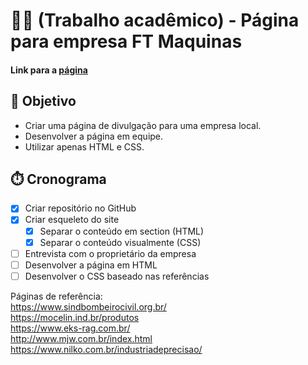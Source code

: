 # :student: (Trabalho acadêmico) - Página para empresa FT Maquinas 

#### Link para a [página](https://igorfreitasrocha.github.io/page-ftmaquinas/)

## :dart: Objetivo

- Criar uma página de divulgação para uma empresa local.
- Desenvolver a página em equipe.
- Utilizar apenas HTML e CSS.

## :stopwatch: Cronograma

- [x] Criar repositório no GitHub
- [x] Criar esqueleto do site
  - [x] Separar o conteúdo em section (HTML)
  - [x] Separar o conteúdo visualmente (CSS)
- [ ] Entrevista com o proprietário da empresa
- [ ] Desenvolver a página em HTML
- [ ] Desenvolver o CSS baseado nas referências

Páginas de referência: <br/>
https://www.sindbombeirocivil.org.br/ <br/>
https://mocelin.ind.br/produtos <br/>
https://www.eks-rag.com.br/ <br/>
http://www.mjw.com.br/index.html <br/>
https://www.nilko.com.br/industriadeprecisao/ <br/>
